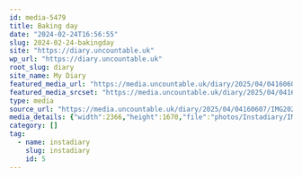 ```yaml
---
id: media-5479
title: Baking day
date: "2024-02-24T16:56:55"
slug: 2024-02-24-bakingday
site: "https://diary.uncountable.uk"
wp_url: "https://diary.uncountable.uk"
root_slug: diary
site_name: My Diary
featured_media_url: "https://media.uncountable.uk/diary/2025/04/04160607/IMG20240224165655-edited.webp"
featured_media_srcset: "https://media.uncountable.uk/diary/2025/04/04160607/IMG20240224165655-edited-300x212.webp 300w, https://media.uncountable.uk/diary/2025/04/04160607/IMG20240224165655-edited-1024x723.webp 1024w, https://media.uncountable.uk/diary/2025/04/04160607/IMG20240224165655-edited-150x150.webp 150w, https://media.uncountable.uk/diary/2025/04/04160607/IMG20240224165655-edited-640x452.webp 640w, https://media.uncountable.uk/diary/2025/04/04160607/IMG20240224165655-edited.webp 2366w"
type: media
source_url: "https://media.uncountable.uk/diary/2025/04/04160607/IMG20240224165655-edited.webp"
media_details: {"width":2366,"height":1670,"file":"photos/Instadiary/IMG20240224165655-edited.webp","filesize":146776,"sizes":{"medium":{"file":"IMG20240224165655-edited-300x212.webp","width":300,"height":212,"filesize":14694,"mime_type":"image/webp","source_url":"https://media.uncountable.uk/diary/2025/04/04160607/IMG20240224165655-edited-300x212.webp"},"large":{"file":"IMG20240224165655-edited-1024x723.webp","width":1024,"height":723,"filesize":78148,"mime_type":"image/webp","source_url":"https://media.uncountable.uk/diary/2025/04/04160607/IMG20240224165655-edited-1024x723.webp"},"thumbnail":{"file":"IMG20240224165655-edited-150x150.webp","width":150,"height":150,"filesize":6712,"mime_type":"image/webp","source_url":"https://media.uncountable.uk/diary/2025/04/04160607/IMG20240224165655-edited-150x150.webp"},"mobwidth":{"file":"IMG20240224165655-edited-640x452.webp","width":640,"height":452,"filesize":43800,"mime_type":"image/webp","source_url":"https://media.uncountable.uk/diary/2025/04/04160607/IMG20240224165655-edited-640x452.webp"},"full":{"file":"IMG20240224165655-edited.webp","width":2366,"height":1670,"mime_type":"image/webp","source_url":"https://media.uncountable.uk/diary/2025/04/04160607/IMG20240224165655-edited.webp"}},"image_meta":{"aperture":"0","credit":"","camera":"","caption":"","created_timestamp":"0","copyright":"","focal_length":"0","iso":"0","shutter_speed":"0","title":"","orientation":"0","keywords":[]}}
category: []
tag:
  - name: instadiary
    slug: instadiary
    id: 5
---
```



